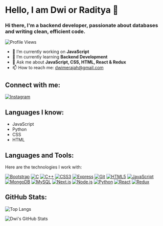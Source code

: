 # Hello, I am Dwi or Raditya 👋

### Hi there, I'm a backend developer, passionate about databases and writing clean, efficient code.

![Profile Views](https://komarev.com/ghpvc/?username=Dwi-Merajah3&label=Profile%20views&color=08fdab&style=plastic)

- 🔭 I’m currently working on **JavaScript**
- 🌱 I’m currently learning **Backend Development**
- 💬 Ask me about **JavaScript, CSS, HTML, React & Redux**
- 📫 How to reach me: [dwimerajah@gmail.com](mailto:dwimerajah@gmail.com)

## Connect with me:
[![Instagram](https://raw.githubusercontent.com/rahuldkjain/github-profile-readme-generator/master/src/images/icons/Social/instagram.svg)](https://instagram.com/mans_sudirta)

## Languages I know:
- JavaScript
- Python
- CSS
- HTML

## Languages and Tools:

Here are the technologies I work with:

[![Bootstrap](https://raw.githubusercontent.com/devicons/devicon/master/icons/bootstrap/bootstrap-plain-wordmark.svg)](https://getbootstrap.com)
[![C](https://raw.githubusercontent.com/devicons/devicon/master/icons/c/c-original.svg)](https://www.cprogramming.com/)
[![C++](https://raw.githubusercontent.com/devicons/devicon/master/icons/cplusplus/cplusplus-original.svg)](https://www.w3schools.com/cpp/)
[![CSS3](https://raw.githubusercontent.com/devicons/devicon/master/icons/css3/css3-original-wordmark.svg)](https://www.w3schools.com/css/)
[![Express](https://raw.githubusercontent.com/devicons/devicon/master/icons/express/express-original-wordmark.svg)](https://expressjs.com)
[![Git](https://www.vectorlogo.zone/logos/git-scm/git-scm-icon.svg)](https://git-scm.com/)
[![HTML5](https://raw.githubusercontent.com/devicons/devicon/master/icons/html5/html5-original-wordmark.svg)](https://www.w3.org/html/)
[![JavaScript](https://raw.githubusercontent.com/devicons/devicon/master/icons/javascript/javascript-original.svg)](https://developer.mozilla.org/en-US/docs/Web/JavaScript)
[![MongoDB](https://raw.githubusercontent.com/devicons/devicon/master/icons/mongodb/mongodb-original-wordmark.svg)](https://www.mongodb.com/)
[![MySQL](https://raw.githubusercontent.com/devicons/devicon/master/icons/mysql/mysql-original-wordmark.svg)](https://www.mysql.com/)
[![Next.js](https://cdn.worldvectorlogo.com/logos/nextjs-2.svg)](https://nextjs.org/)
[![Node.js](https://raw.githubusercontent.com/devicons/devicon/master/icons/nodejs/nodejs-original-wordmark.svg)](https://nodejs.org)
[![Python](https://raw.githubusercontent.com/devicons/devicon/master/icons/python/python-original.svg)](https://www.python.org)
[![React](https://raw.githubusercontent.com/devicons/devicon/master/icons/react/react-original-wordmark.svg)](https://reactjs.org/)
[![Redux](https://raw.githubusercontent.com/devicons/devicon/master/icons/redux/redux-original.svg)](https://redux.js.org)

## GitHub Stats:

![Top Langs](https://github-readme-stats.vercel.app/api/top-langs?username=Dwi-Merajah&show_icons=true&theme=highcontrast&title_color=ff00ae&text_color=ffffff&locale=en&layout=compact)

![Dwi's GitHub Stats](https://github-readme-stats.vercel.app/api?username=Dwi-Merajah&show_icons=true&theme=dark&title_color=f90606&text_color=ffffff&locale=en)

